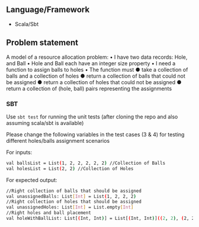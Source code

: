 ## Language/Framework

- Scala/Sbt

## Problem statement

A model of a resource allocation problem:
• I have two data records: Hole, and Ball
• Hole and Ball each have an integer size property
• I need a function to assign balls to holes
• The function must
● take a collection of balls and a collection of holes
● return a collection of balls that could not be assigned
● return a collection of holes that could not be assigned
● return a collection of (hole, ball) pairs representing the assignments
  
### SBT

Use `sbt test` for running the unit tests (after cloning the repo and also assuming scala/sbt is available)

Please change the following variables in the test cases (3 & 4) for testing different holes/balls assignment scenarios

For inputs:
```sh
val ballsList = List(1, 2, 2, 2, 2, 2) //Collection of Balls
val holesList = List(2, 2) //Collection of Holes
```
For expected output:
```sh
//Right collection of balls that should be assigned
val unassignedBalls: List[Int] = List(1, 2, 2, 2)
//Right collection of holes that should be assigned
val unassignedHoles: List[Int] = List.empty[Int] 
//Right holes and ball placement
val holeWithBallList: List[(Int, Int)] = List[(Int, Int)]((2, 2), (2, 2))
```
